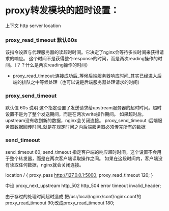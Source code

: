 

# proxy转发模块的超时设置：
上下文 http server location
### proxy_read_timeout 默认60s
该指令设置与代理服务器的读超时时间。它决定了nginx会等待多长时间来获得请求的响应。
这个时间不是获得整个response的时间，而是两次reading操作的时间。（？？什么是两次reading操作的时间）
* proxy_read_timeout:连接成功后_等候后端服务器响应时间_其实已经进入后端的排队之中等候处理（也可以说是后端服务器处理请求的时间）

### proxy_send_timeout
默认值 60s
说明 这个指定设置了发送请求给upstream服务器的超时时间。超时设置不是为了整个发送期间，而是在两次write操作期间。
如果超时后，upstream没有收到新的数据，nginx会关闭连接。
proxy_send_timeout :后端服务器数据回传时间_就是在规定时间之内后端服务器必须传完所有的数据

### send_timeout
send_timeout 60;
send_timeout 指定客户端的响应超时时间。这个设置不会用于整个转发器，而是在两次客户端读取操作之间。
如果在这段时间内，客户端没有读取任何数据，nginx就会关闭连接。


location / {
            proxy_pass http://127.0.0.1:5000;
			proxy_read_timeout 120;
}

中设
proxy_next_upstream http_502 http_504 error timeout invalid_header;

由于存过的处理时间超时造成
把/usr/local/nginx/conf/nginx.conf的proxy_read_timeout 90;改成proxy_read_timeout 180;




